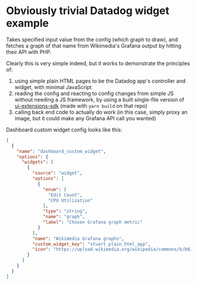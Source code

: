 # Obviously trivial Datadog widget example

Takes specified input value from the config (which graph to draw), and fetches a graph of that name from Wikimedia's Grafana output by hitting their API with PHP.

Clearly this is very simple indeed, but it works to demonstrate the principles of:

1. using simple plain HTML pages to be the Datadog app's controller and widget, with minimal JavaScript
2. reading the config and reacting to config changes from simple JS without needing a JS framework, by using a built single-file version of [ui-extensions-sdk](https://github.com/DataDog/ui-extensions-sdk/) (made with `yarn build` on that repo)
3. calling back end code to actually do work (in this case, simply proxy an image, but it could make any Grafana API call you wanted)

Dashboard custom widget config looks like this:

```json
[
  {
    "name": "dashboard_custom_widget",
    "options": {
      "widgets": [
        {
          "source": "widget",
          "options": [
            {
              "enum": [
                "Edit Count",
                "CPU Utilization"
              ],
              "type": "string",
              "name": "graph",
              "label": "Chosen Grafana graph metric"
            }
          ],
          "name": "Wikimedia Grafana graphs",
          "custom_widget_key": "stuart_plain_html_app",
          "icon": "https://upload.wikimedia.org/wikipedia/commons/b/b0/Wikipedia-favicon.png"
        }
      ]
    }
  }
]
```